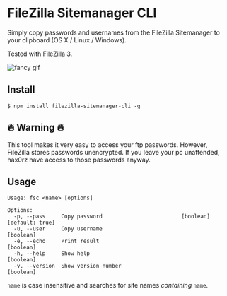 # FileZilla Sitemanager CLI

Simply copy passwords and usernames from the FileZilla Sitemanager to your clipboard (OS X / Linux / Windows).

Tested with FileZilla 3.

![fancy gif](https://cloud.githubusercontent.com/assets/4227520/13131059/4f983cb2-d5e9-11e5-8e60-1332dcf6df1d.gif)

## Install

```
$ npm install filezilla-sitemanager-cli -g
```

## 🔥 Warning 🔥

This tool makes it very easy to access your ftp passwords. However, FileZilla stores passwords unencrypted. If you leave your pc unattended, hax0rz have access to those passwords anyway.

## Usage

```
Usage: fsc <name> [options]

Options:
  -p, --pass     Copy password                         [boolean] [default: true]
  -u, --user     Copy username                                         [boolean]
  -e, --echo     Print result                                          [boolean]
  -h, --help     Show help                                             [boolean]
  -v, --version  Show version number                                   [boolean]
```

`name` is case insensitive and searches for site names *containing* `name`.

